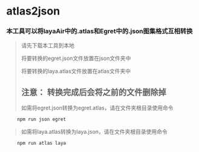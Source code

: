 
# atlas2json

### 本工具可以将layaAir中的.atlas和Egret中的.json图集格式互相转换

> 请先下载本工具到本地 
> 
> 将要转换的egret.json文件放置在json文件夹中 
>
> 将要转换的laya.atlas文件放置在atlas文件夹中 
>
> ## 注意： 转换完成后会将之前的文件删除掉 
>
> 如需将egret.json转换为egret.atlas，请在文件夹根目录使用命令


```javascript
	npm run json egret
```
>
> 如需将laya.atlas转换为laya.json，请在文件夹根目录使用命令
>
```javascript
	npm run atlas laya
```
